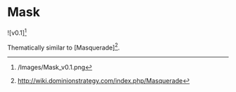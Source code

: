# Mask

![v0.1][^1]

Thematically similar to [Masquerade][^2].

[^1]: /Images/Mask_v0.1.png
[^2]: http://wiki.dominionstrategy.com/index.php/Masquerade